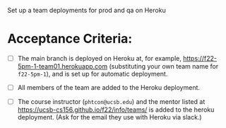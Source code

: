 Set up a team deployments for prod and qa on Heroku

# Acceptance Criteria:

- [ ] The main branch is deployed on Heroku at, for example,
      <https://f22-5pm-1-team01.herokuapp.com> (substituting your
      own team name for `f22-5pm-1`), and is set up for automatic
      deployment.  
- [ ] All members of the team are added to the Heroku deployment.
- [ ] The course instructor (`phtcon@ucsb.edu`) and the mentor listed
      at <https://ucsb-cs156.github.io/f22/info/teams/> is added to
      the heroku  deployment. (Ask for the email they use with
      Heroku via slack.)



